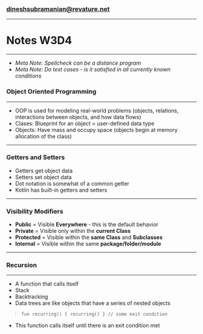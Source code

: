 ### dineshsubramanian@revature.net

---
# Notes W3D4

---

 - *Meta Note: Spellcheck can be a distance program*
 - *Meta Note: Do test cases - is it satisfied in all currently known conditions*

### Object Oriented Programming

---

- OOP is used for modeling real-world problems (objects, relations, interactions between objects, and how data flows)
- Clases: Blueprint for an object = user-defined data type
- Objects: Have mass and occupy space (objects begin at memory allocation of the class)

---

### Getters and Setters

- Getters get object data
- Setters set object data
- Dot notation is somewhat of a common getter
- Kotlin has built-in getters and setters

---

### Visibility Modifiers

- **Public** = Visible **Everywhere** - this is the default behavior
- **Private** = Visible only within the **current Class**
- **Protected** = Visible within the **same Class** and **Subclasses**
- **Internal** = Visible within the same **package/folder/module** 

---

### Recursion

---

- A function that calls itself
- Stack
- Backtracking
- Data trees are like objects that have a series of nested objects

> `fun recurring()
 { recurring() }
// some exit condition
`
- This function calls itself until there is an exit condition met